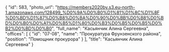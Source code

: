 {
    "id": 583,
    "photo_url": "https://members2020by.s3.eu-north-1.amazonaws.com/128499_%D0%9A%D0%B0%D1%81%D1%8C%D1%8F%D0%BD%D1%87%D0%B8%D0%BA%D0%90%D0%BB%D0%B8%D0%BD%D0%B0%D0%A1%D0%B5%D1%80%D0%B3%D0%B5%D0%B5%D0%B2%D0%BD%D0%B0",
    "full_name": "Касьянчик Алина Сергеевна",
    "offices": [
        {
            "id": "07-08",
            "name": "Прокуратура Фрунзенского района",
            "position": "Помощник прокурора"
        }
    ],
    "title": "Касьянчик Алина Сергеевна"
}